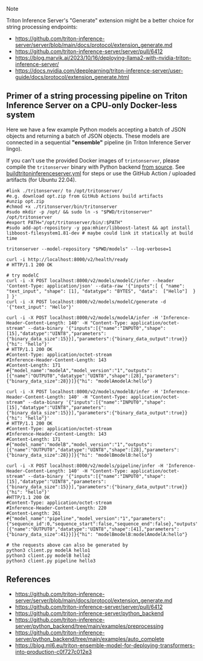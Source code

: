 > [!NOTE]
> Triton Inference Server's "Generate" extension might be a better choice for string processing endpoints:
> - https://github.com/triton-inference-server/server/blob/main/docs/protocol/extension_generate.md
> - https://github.com/triton-inference-server/server/pull/6412
> - https://blog.marvik.ai/2023/10/16/deploying-llama2-with-nvidia-triton-inference-server/
> - https://docs.nvidia.com/deeplearning/triton-inference-server/user-guide/docs/protocol/extension_generate.html

##  Primer of a string processing pipeline on Triton Inference Server on a CPU-only Docker-less system

Here we have a few example Python models accepting a batch of JSON objects and returning a batch of JSON objects. These models are connected in a sequential **"ensemble"** pipeline (in Triton Inference Server lingo).

If you can't use the provided Docker images of `trintonserver`, please compile the `tritonserver` binary with Python backend [from source](https://github.com/triton-inference-server/server/blob/main/docs/customization_guide/build.md#cpu-only-build). See [buildtritoninferenceserver.yml](./.github/workflows/buildtritoninferenceserver.yml) for steps or use the GitHub Action / uploaded artifacts (for Ubuntu 22.04).

```shell
#link ./tritonserver/ to /opt/tritonserver/
#e.g. download opt.zip from GitHub Actions build artifacts
#unzip opt.zip
#chmod +x ./tritonserver/bin/tritonserver
#sudo mkdir -p /opt/ && sudo ln -s "$PWD/tritonserver" /opt/tritonserver
#export PATH="/opt/tritonserver/bin/:$PATH"
#sudo add-apt-repository -y ppa:mhier/libboost-latest && apt install libboost-filesystem1.81-dev # maybe could link it statically at build time

tritonserver --model-repository "$PWD/models" --log-verbose=1

curl -i http://localhost:8000/v2/health/ready
# HTTP/1.1 200 OK

# try modelC
curl -i -X POST localhost:8000/v2/models/modelC/infer --header 'Content-Type: application/json' --data-raw '{"inputs":[ { "name": "text_input", "shape": [1], "datatype": "BYTES", "data":  ["Hello"]  }  ] }'
curl -i -X POST localhost:8000/v2/models/modelC/generate -d '{"text_input": "Hello"}'

curl -i -X POST localhost:8000/v2/models/modelA/infer -H 'Inference-Header-Content-Length: 140' -H "Content-Type: application/octet-stream" --data-binary '{"inputs":[{"name":"INPUT0","shape":[15],"datatype":"UINT8","parameters":{"binary_data_size":15}}],"parameters":{"binary_data_output":true}}{"hi": "hello"}'
# HTTP/1.1 200 OK
#Content-Type: application/octet-stream
#Inference-Header-Content-Length: 143
#Content-Length: 171
#{"model_name":"modelA","model_version":"1","outputs":[{"name":"OUTPUT0","datatype":"UINT8","shape":[28],"parameters":{"binary_data_size":28}}]}{"hi": "modelAmodelA:hello"}

curl -i -X POST localhost:8000/v2/models/modelB/infer -H 'Inference-Header-Content-Length: 140' -H "Content-Type: application/octet-stream" --data-binary '{"inputs":[{"name":"INPUT0","shape":[15],"datatype":"UINT8","parameters":{"binary_data_size":15}}],"parameters":{"binary_data_output":true}}{"hi": "hello"}'
# HTTP/1.1 200 OK
#Content-Type: application/octet-stream
#Inference-Header-Content-Length: 143
#Content-Length: 171
#{"model_name":"modelB","model_version":"1","outputs":[{"name":"OUTPUT0","datatype":"UINT8","shape":[28],"parameters":{"binary_data_size":28}}]}{"hi": "modelBmodelB:hello"}

curl -i -X POST localhost:8000/v2/models/pipeline/infer -H 'Inference-Header-Content-Length: 140' -H "Content-Type: application/octet-stream" --data-binary '{"inputs":[{"name":"INPUT0","shape":[15],"datatype":"UINT8","parameters":{"binary_data_size":15}}],"parameters":{"binary_data_output":true}}{"hi": "hello"}'
#HTTP/1.1 200 OK
#Content-Type: application/octet-stream
#Inference-Header-Content-Length: 220
#Content-Length: 261
#{"model_name":"pipeline","model_version":"1","parameters":{"sequence_id":0,"sequence_start":false,"sequence_end":false},"outputs":[{"name":"OUTPUT0","datatype":"UINT8","shape":[41],"parameters":{"binary_data_size":41}}]}{"hi": "modelBmodelB:modelAmodelA:hello"}

# the requests above can also be generated by
python3 client.py modelA hello1
python3 client.py modelB hello2
python3 client.py pipeline hello3
```

## References
- https://github.com/triton-inference-server/server/blob/main/docs/protocol/extension_generate.md
- https://github.com/triton-inference-server/server/pull/6412
- https://github.com/triton-inference-server/python_backend
- https://github.com/triton-inference-server/python_backend/tree/main/examples/preprocessing
- https://github.com/triton-inference-server/python_backend/tree/main/examples/auto_complete
- https://blog.ml6.eu/triton-ensemble-model-for-deploying-transformers-into-production-c0f727c012e3
